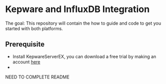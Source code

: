 # Kepware and InfluxDB Integration

The goal: 
This repository will contain the how to guide and code to get you started with both platforms. 

## Prerequisite 
- Install KepwareServerEX, you can download a free trial by making an account [here](https://my.kepware.com/s/login/SelfRegister) 
- 

NEED TO COMPLETE README